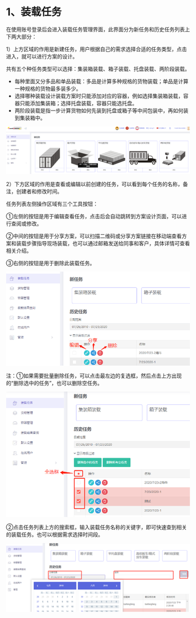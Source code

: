 # 1、装载任务

在使用账号登录后会进入装载任务管理界面，此界面分为新任务和历史任务列表上下两大部分：

1）上方区域的作用是新建任务，用户根据自己的需求选择合适的任务类型，点击进入，就可以进行方案的设计。

共有五个种任务类型可以选择：集装箱装载、箱子装载、托盘装载、两阶段装载。

* 每种里面又分多品和单品装载：多品是计算多种规格的货物装载；单品是计算一种规格的货物最多装多少。
* 选择哪种装载设计装载方案时只能添加对应的容器，例如选择集装箱装载，容器只能添加集装箱；选择托盘装载，容器只能选托盘。
* 两阶段装载是指一步计算货物如何先装到托盘或箱子等中间包装中，再如何装到集装箱中。

![](../.gitbook/assets/2.png)

2）下方区域的作用是查看或编辑以前创建的任务，可以看到每个任务的名称，备注，创建者和修改时间。

任务列表左侧操作区域有三个工具按钮：

①左侧的按钮是用于编辑查看任务，点击后会自动跳转到方案设计页面，可以进行查阅或修改。

②中间的按钮是用于分享方案，可以扫描二维码或分享方案链接在移动端查看方案和装载步骤指导现场装载，也可以通过邮箱发送给同事和客户，具体详情可查看相关介绍。

③右侧的按钮是用于删除此装载任务。

![](../.gitbook/assets/9.png)

注：①如果需要批量删除任务，可以点击最左边的复选框，然后点击上方出现的“删除选中的任务”，也可以删除空任务。

![](../.gitbook/assets/10.png)

②点击任务列表上方的搜索框，输入装载任务名称的关键字，即可快速查到相关的装载任务。也可以根据需求选择时间段。

![](../.gitbook/assets/11%20%281%29.png)



